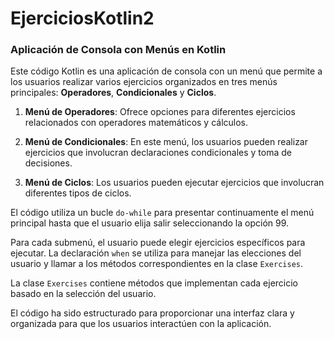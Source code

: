 # EjerciciosKotlin2
### Aplicación de Consola con Menús en Kotlin

Este código Kotlin es una aplicación de consola con un menú que permite a los usuarios realizar varios ejercicios organizados en tres menús principales: **Operadores**, **Condicionales** y **Ciclos**.

1. **Menú de Operadores**: Ofrece opciones para diferentes ejercicios relacionados con operadores matemáticos y cálculos.

2. **Menú de Condicionales**: En este menú, los usuarios pueden realizar ejercicios que involucran declaraciones condicionales y toma de decisiones.

3. **Menú de Ciclos**: Los usuarios pueden ejecutar ejercicios que involucran diferentes tipos de ciclos.

El código utiliza un bucle `do-while` para presentar continuamente el menú principal hasta que el usuario elija salir seleccionando la opción 99.

Para cada submenú, el usuario puede elegir ejercicios específicos para ejecutar. La declaración `when` se utiliza para manejar las elecciones del usuario y llamar a los métodos correspondientes en la clase `Exercises`.

La clase `Exercises` contiene métodos que implementan cada ejercicio basado en la selección del usuario.

El código ha sido estructurado para proporcionar una interfaz clara y organizada para que los usuarios interactúen con la aplicación.
